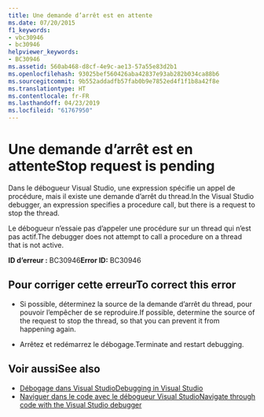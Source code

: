 ```yaml
---
title: Une demande d’arrêt est en attente
ms.date: 07/20/2015
f1_keywords:
- vbc30946
- bc30946
helpviewer_keywords:
- BC30946
ms.assetid: 560ab468-d8cf-4e9c-ae13-57a55e83d2b1
ms.openlocfilehash: 93025bef560426aba42837e93ab282b034ca88b6
ms.sourcegitcommit: 9b552addadfb57fab0b9e7852ed4f1f1b8a42f8e
ms.translationtype: HT
ms.contentlocale: fr-FR
ms.lasthandoff: 04/23/2019
ms.locfileid: "61767950"
---
```

# <a name="stop-request-is-pending"></a><span data-ttu-id="84e7d-102">Une demande d’arrêt est en attente</span><span class="sxs-lookup"><span data-stu-id="84e7d-102">Stop request is pending</span></span>
<span data-ttu-id="84e7d-103">Dans le débogueur Visual Studio, une expression spécifie un appel de procédure, mais il existe une demande d’arrêt du thread.</span><span class="sxs-lookup"><span data-stu-id="84e7d-103">In the Visual Studio debugger, an expression specifies a procedure call, but there is a request to stop the thread.</span></span>  
  
 <span data-ttu-id="84e7d-104">Le débogueur n’essaie pas d’appeler une procédure sur un thread qui n’est pas actif.</span><span class="sxs-lookup"><span data-stu-id="84e7d-104">The debugger does not attempt to call a procedure on a thread that is not active.</span></span>  
  
 <span data-ttu-id="84e7d-105">**ID d’erreur :** BC30946</span><span class="sxs-lookup"><span data-stu-id="84e7d-105">**Error ID:** BC30946</span></span>  
  
## <a name="to-correct-this-error"></a><span data-ttu-id="84e7d-106">Pour corriger cette erreur</span><span class="sxs-lookup"><span data-stu-id="84e7d-106">To correct this error</span></span>  
  
- <span data-ttu-id="84e7d-107">Si possible, déterminez la source de la demande d’arrêt du thread, pour pouvoir l’empêcher de se reproduire.</span><span class="sxs-lookup"><span data-stu-id="84e7d-107">If possible, determine the source of the request to stop the thread, so that you can prevent it from happening again.</span></span>  
  
- <span data-ttu-id="84e7d-108">Arrêtez et redémarrez le débogage.</span><span class="sxs-lookup"><span data-stu-id="84e7d-108">Terminate and restart debugging.</span></span>  
  
## <a name="see-also"></a><span data-ttu-id="84e7d-109">Voir aussi</span><span class="sxs-lookup"><span data-stu-id="84e7d-109">See also</span></span>

- [<span data-ttu-id="84e7d-110">Débogage dans Visual Studio</span><span class="sxs-lookup"><span data-stu-id="84e7d-110">Debugging in Visual Studio</span></span>](/visualstudio/debugger/debugging-in-visual-studio)
- [<span data-ttu-id="84e7d-111">Naviguer dans le code avec le débogueur Visual Studio</span><span class="sxs-lookup"><span data-stu-id="84e7d-111">Navigate through code with the Visual Studio debugger</span></span>](/visualstudio/debugger/navigating-through-code-with-the-debugger)
